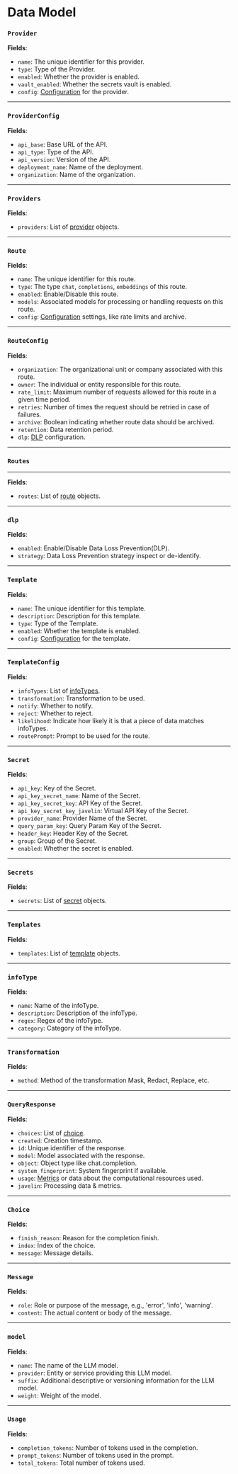# Data Model

<!--
### `Gateways`

**Fields**:

- `gateways`: List of [gateway](./models.md#gateway) objects.

---

### `Gateway`

**Fields**:

- `name`: The unique identifier for this gateway.
- `type`: The type `development`, `staging`, `production` of this gateway.
- `enabled`: Enable/Disable this gateway.
- `config`: [Configuration](./models.md#gatewayconfig) settings, like base_url, api_key_value associated with this gateway.

---

### `GatewayConfig`

**Fields**:

- `base_url`: The foundational URL where all API requests are directed. It acts as the root from which endpoint paths are extended.
- `api_key_value`: The API key used for authenticating requests to the API endpoints specified by the base_url. This key is essential for securing access and ensuring that only authorized applications can make API requests.
- `buid`: Business Unit ID (BUID) uniquely identifies the business unit associated with this gateway configuration.
- `organization_id`: The identifier for the organization using this gateway. This ensures that the gateway’s settings are correctly associated with the organization, facilitating better management and access control.
- `system_namespace`: A unique namespace within the system to prevent naming conflicts and to organize resources logically. It helps in managing the scope and accessibility of the configurations and resources within the gateway.

--- 
-->

### `Provider`

**Fields**:

- `name`: The unique identifier for this provider.
- `type`: Type of the Provider.
- `enabled`: Whether the provider is enabled.
- `vault_enabled`: Whether the secrets vault is enabled.
- `config`: [Configuration](./models.md#providerconfig) for the provider.

---

### `ProviderConfig`

**Fields**:

- `api_base`: Base URL of the API.
- `api_type`: Type of the API.
- `api_version`: Version of the API.
- `deployment_name`: Name of the deployment.
- `organization`: Name of the organization.

---

### `Providers`

**Fields**:

- `providers`: List of [provider](./models.md#provider) objects.

---

### `Route`

**Fields**:

- `name`: The unique identifier for this route.
- `type`: The type `chat`, `completions`, `embeddings` of this route.
- `enabled`: Enable/Disable this route.
- `models`: Associated models for processing or handling requests on this route.
- `config`: [Configuration](./models.md#routeconfig) settings, like rate limits and archive.

---

### `RouteConfig`

**Fields**:

- `organization`: The organizational unit or company associated with this route.
- `owner`: The individual or entity responsible for this route.
- `rate_limit`: Maximum number of requests allowed for this route in a given time period.
- `retries`: Number of times the request should be retried in case of failures.
- `archive`: Boolean indicating whether route data should be archived.
- `retention`: Data retention period.
- `dlp`: [DLP](./models.md#dlp) configuration.

---

### `Routes`

---

**Fields**:

- `routes`: List of [route](./models.md#route) objects.

---

### `dlp`

**Fields**:

- `enabled`: Enable/Disable Data Loss Prevention(DLP).
- `strategy`: Data Loss Prevention strategy inspect or de-identify.

---

### `Template`

**Fields**:

- `name`: The unique identifier for this template.
- `description`: Description for this template.
- `type`: Type of the Template.
- `enabled`: Whether the template is enabled.
- `config`: [Configuration](./models.md#templateconfig) for the template.

---

### `TemplateConfig`

**Fields**:

- `infoTypes`: List of [infoTypes](./models.md#infotype).
- `transformation`: Transformation to be used.
- `notify`: Whether to notify.
- `reject`: Whether to reject.
- `likelihood`: Indicate how likely it is that a piece of data matches infoTypes.
- `routePrompt`: Prompt to be used for the route.

---

### `Secret`

**Fields**:

- `api_key`: Key of the Secret.
- `api_key_secret_name`: Name of the Secret.
- `api_key_secret_key`: API Key of the Secret.
- `api_key_secret_key_javelin`: Virtual API Key of the Secret.
- `provider_name`: Provider Name of the Secret.
- `query_param_key`: Query Param Key of the Secret.
- `header_key`: Header Key of the Secret.
- `group`: Group of the Secret.
- `enabled`: Whether the secret is enabled.

---

### `Secrets`

**Fields**:

- `secrets`: List of [secret](./models.md#secret) objects.

---

### `Templates`

**Fields**:

- `templates`: List of [template](./models.md#template) objects.

---

### `infoType`

**Fields**:

- `name`: Name of the infoType.
- `description`: Description of the infoType.
- `regex`: Regex of the infoType.
- `category`: Category of the infoType.

---

### `Transformation`

**Fields**:

- `method`: Method of the transformation Mask, Redact, Replace, etc.

---

### `QueryResponse`

**Fields**:

- `choices`: List of [choice](./models.md#choice).
- `created`: Creation timestamp.
- `id`: Unique identifier of the response.
- `model`: Model associated with the response.
- `object`: Object type like chat.completion.
- `system_fingerprint`: System fingerprint if available.
- `usage`: [Metrics](./models.md#usage) or data about the computational resources used.
- `javelin`: Processing data & metrics.

---

### `Choice`

**Fields**:

- `finish_reason`: Reason for the completion finish.
- `index`: Index of the choice.
- `message`: Message details.

---

### `Message`

**Fields**:

- `role`: Role or purpose of the message, e.g., 'error', 'info', 'warning'.
- `content`: The actual content or body of the message.

---

### `model`

**Fields**:

- `name`: The name of the LLM model.
- `provider`: Entity or service providing this LLM model.
- `suffix`: Additional descriptive or versioning information for the LLM model.
- `weight`: Weight of the model.

---

### `Usage`

**Fields**:

- `completion_tokens`: Number of tokens used in the completion.
- `prompt_tokens`: Number of tokens used in the prompt.
- `total_tokens`: Total number of tokens used.
